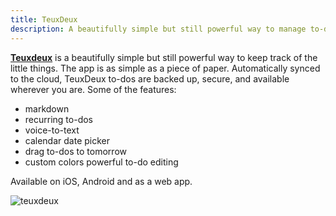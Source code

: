 ```yaml
---
title: TeuxDeux
description: A beautifully simple but still powerful way to manage to-dos. The app is as simple as a piece of paper.
---
```


[**Teuxdeux**](https://teuxdeux.com/) is a beautifully simple but still powerful way to keep track of the little things. The app is as simple as a piece of paper. Automatically synced to the cloud, TeuxDeux to-dos are backed up, secure, and available wherever you are. Some of the features:

* markdown
* recurring to-dos
* voice-to-text
* calendar date picker
* drag to-dos to tomorrow
* custom colors
powerful to-do editing

Available on iOS, Android and as a web app.

![teuxdeux](/teuxdeux.webp)
